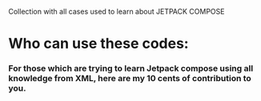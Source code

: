 Collection with all cases used to learn about JETPACK COMPOSE
###

# Who can use these codes:
### For those which are trying to learn Jetpack compose using all knowledge from XML, here are my 10 cents of contribution to you.
